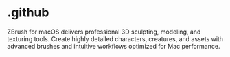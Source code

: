 # .github
ZBrush for macOS delivers professional 3D sculpting, modeling, and texturing tools. Create highly detailed characters, creatures, and assets with advanced brushes and intuitive workflows optimized for Mac performance.
